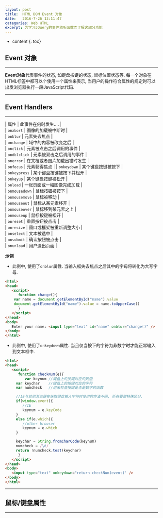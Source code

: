 ```yaml
---
layout: post
title:  HTML DOM Event 对象
date:   2016-7-26 13:11:47
categories: Web HTML
excerpt: 为学习JQuery的事件监听函数而了解这部分功能
---
```


* content
{: toc}

## Event 对象

---

**Event对象**代表事件的状态, 如键盘按键的状态, 鼠标位置状态等. 每一个对象在HTML标签中都可以个使用一个属性来表示, 当用户的操作符合属性的规定时可以出发浏览器执行一段JavaScript代码.

---

## Event Handlers

---

| 属性 | 此事件在何时发生.... |   
| `onabort` | 图像的加载被中断时 |   
| `onblur` | 元素失去焦点 |   
| `onchange` | 域中的内容被改变之后 |   
| `onclick` | 元素被点击之后调用的事件 |   
| `ondblclick` | 元素被双击之后调用的事件 |   
| `onerror` | 在文档或者图片加载出错时发生 |   
| `onfocus` | 元素获得焦点 | 
| `onkeydown` | 某个键盘按键被按下 |   
| `onkeypress` | 某个键盘按键被按下并松开 |   
| `onkeyup` | 某个键盘按键被松开 |   
| `onload` | 一张页面或一幅图像完成加载 |   
| `onmousedown` | 鼠标按钮被按下 |   
| `onmousemove` | 鼠标被移动 |   
| `onmouseout` | 鼠标从某元素移开 |   
| `onmouseover` | 鼠标移到某元素之上 |  
| `onmouseup` | 鼠标按键被松开 |   
| `onreset` | 重置按钮被点击 |  
| `onresize` | 窗口或框架被重新调整大小 |   
| `onselect` | 文本被选中 |   
| `onsubmit` | 确认按钮被点击 |   
| `onunload` | 用户退出页面 |  


**示例**

* 此例中, 使用了`onblur`属性. 当输入框失去焦点之后其中的字母将转化为大写字母.

```HTML
<html>
<head>
   <script>
      function change(){
	var name = document.getElementById("name").value
	document.getElementById("name").value = name.toUpperCase()
      }
   </script>
</head>
<body>
   Enter your name: <input type="text" id="name" onblur="change()" />
</body>
</html>
```

* 此例中, 使用了`onkeydown`属性. 当且仅当按下的字符为非数字时才能正常输入到文本框中.  

```HTML
<html>
<head>
   <script>
      function checkNum(e){
         var keynum	//键盘上的按键对应的数值
	 var keychar	//键盘上的按键对应的字符
	 var numcheck	//用来检查按键是否是数字的函数

	 //IE与其他浏览器在获取键盘输入字符时使用的方法不同, 所有要做特殊区分.
	 if(window.event){
	    //IE
	    keynum = e.keyCode
	 }
	 else if(e.which){
	    //other browser
	    keynum = e.which
	 }

	 keychar = String.fromCharCode(keynum)
	 numcheck = /\d/
	 return !numcheck.test(keychar)
      }
   </script>
</head>
<body>
   <input type="text" onkeydown="return checkNum(event)" />
</body>
</html>

```

---

## 鼠标/键盘属性

---
